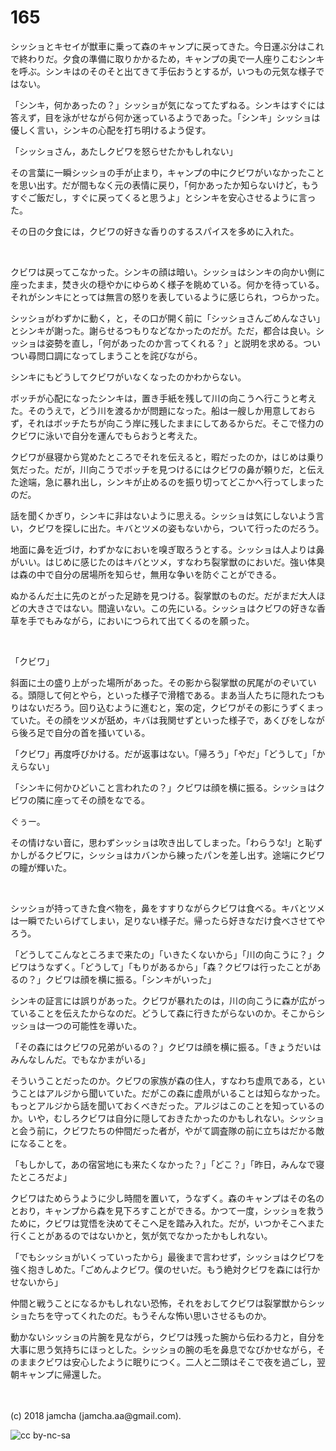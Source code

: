 # 165

シッショとキセイが獣車に乗って森のキャンプに戻ってきた。今日運ぶ分はこれで終わりだ。夕食の準備に取りかかるため，キャンプの奥で一人座りこむシンキを呼ぶ。シンキはのそのそと出てきて手伝おうとするが，いつもの元気な様子ではない。  

「シンキ，何かあったの？」シッショが気になってたずねる。シンキはすぐには答えず，目を泳がせながら何か迷っているようであった。「シンキ」シッショは優しく言い，シンキの心配を打ち明けるよう促す。  

「シッショさん，あたしクビワを怒らせたかもしれない」  

その言葉に一瞬シッショの手が止まり，キャンプの中にクビワがいなかったことを思い出す。だが間もなく元の表情に戻り，「何かあったか知らないけど，もうすぐご飯だし，すぐに戻ってくると思うよ」とシンキを安心させるように言った。  

その日の夕食には，クビワの好きな香りのするスパイスを多めに入れた。  

<br>  

クビワは戻ってこなかった。シンキの顔は暗い。シッショはシンキの向かい側に座ったまま，焚き火の穏やかにゆらめく様子を眺めている。何かを待っている。それがシンキにとっては無言の怒りを表しているように感じられ，つらかった。  

シッショがわずかに動く，と，その口が開く前に「シッショさんごめんなさい」とシンキが謝った。謝らせるつもりなどなかったのだが。ただ，都合は良い。シッショは姿勢を直し，「何があったのか言ってくれる？」と説明を求める。ついつい尋問口調になってしまうことを詫びながら。  

シンキにもどうしてクビワがいなくなったのかわからない。  

ボッチが心配になったシンキは，置き手紙を残して川の向こうへ行こうと考えた。そのうえで，どう川を渡るかが問題になった。船は一艘しか用意しておらず，それはボッチたちが向こう岸に残したままにしてあるからだ。そこで怪力のクビワに泳いで自分を運んでもらおうと考えた。  

クビワが昼寝から覚めたところでそれを伝えると，暇だったのか，はじめは乗り気だった。だが，川向こうでボッチを見つけるにはクビワの鼻が頼りだ，と伝えた途端，急に暴れ出し，シンキが止めるのを振り切ってどこかへ行ってしまったのだ。  

話を聞くかぎり，シンキに非はないように思える。シッショは気にしないよう言い，クビワを探しに出た。キバとツメの姿もないから，ついて行ったのだろう。  

地面に鼻を近づけ，わずかなにおいを嗅ぎ取ろうとする。シッショは人よりは鼻がいい。はじめに感じたのはキバとツメ，すなわち裂掌獣のにおいだ。強い体臭は森の中で自分の居場所を知らせ，無用な争いを防ぐことができる。  

ぬかるんだ土に先のとがった足跡を見つける。裂掌獣のものだ。だがまだ大人ほどの大きさではない。間違いない。この先にいる。シッショはクビワの好きな香草を手でもみながら，においにつられて出てくるのを願った。  

<br>  

「クビワ」  

斜面に土の盛り上がった場所があった。その影から裂掌獣の尻尾がのぞいている。頭隠して何とやら，といった様子で滑稽である。まあ当人たちに隠れたつもりはないだろう。回り込むように進むと，案の定，クビワがその影にうずくまっていた。その顔をツメが舐め，キバは我関せずといった様子で，あくびをしながら後ろ足で自分の首を掻いている。  

「クビワ」再度呼びかける。だが返事はない。「帰ろう」「やだ」「どうして」「かえらない」  

「シンキに何かひどいこと言われたの？」クビワは顔を横に振る。シッショはクビワの隣に座ってその顔をなでる。  

ぐぅー。  

その情けない音に，思わずシッショは吹き出してしまった。「わらうな!」と恥ずかしがるクビワに，シッショはカバンから練ったパンを差し出す。途端にクビワの瞳が輝いた。  

<br>  

シッショが持ってきた食べ物を，鼻をすすりながらクビワは食べる。キバとツメは一瞬でたいらげてしまい，足りない様子だ。帰ったら好きなだけ食べさせてやろう。  

「どうしてこんなところまで来たの」「いきたくないから」「川の向こうに？」クビワはうなずく。「どうして」「もりがあるから」「森？クビワは行ったことがあるの？」クビワは顔を横に振る。「シンキがいった」  

シンキの証言には誤りがあった。クビワが暴れたのは，川の向こうに森が広がっていることを伝えたからなのだ。どうして森に行きたがらないのか。そこからシッショは一つの可能性を導いた。  

「その森にはクビワの兄弟がいるの？」クビワは顔を横に振る。「きょうだいはみんなしんだ。でもなかまがいる」  

そういうことだったのか。クビワの家族が森の住人，すなわち虚凧である，ということはアルジから聞いていた。だがこの森に虚凧がいることは知らなかった。もっとアルジから話を聞いておくべきだった。アルジはこのことを知っているのか。いや，むしろクビワは自分に隠しておきたかったのかもしれない。シッショと会う前に，クビワたちの仲間だった者が，やがて調査隊の前に立ちはだかる敵になることを。  

「もしかして，あの宿営地にも来たくなかった？」「どこ？」「昨日，みんなで寝たところだよ」  

クビワはためらうように少し時間を置いて，うなずく。森のキャンプはその名のとおり，キャンプから森を見下ろすことができる。かつて一度，シッショを救うために，クビワは覚悟を決めてそこへ足を踏み入れた。だが，いつかそこへまた行くことがあるのではないかと，気が気でなかったかもしれない。  

「でもシッショがいくっていったから」最後まで言わせず，シッショはクビワを強く抱きしめた。「ごめんよクビワ。僕のせいだ。もう絶対クビワを森には行かせないから」  

仲間と戦うことになるかもしれない恐怖，それをおしてクビワは裂掌獣からシッショたちを守ってくれたのだ。もうそんな怖い思いさせるものか。  

動かないシッショの片腕を見ながら，クビワは残った腕から伝わる力と，自分を大事に思う気持ちにほっとした。シッショの腕の毛を鼻息でなびかせながら，そのままクビワは安心したように眠りにつく。二人と二頭はそこで夜を過ごし，翌朝キャンプに帰還した。  

<br>  
<br>  
(c) 2018 jamcha (jamcha.aa@gmail.com).  

![cc by-nc-sa](https://i.creativecommons.org/l/by-nc-sa/4.0/88x31.png)
